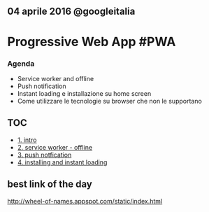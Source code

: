 ## 04 aprile 2016 @googleitalia

# Progressive Web App #PWA

### Agenda
* Service worker and offline
* Push notification
* Instant loading e installazione su home screen
* Come utilizzare le tecnologie su browser che non le supportano

## TOC

* [1. intro](./1_intro.md)
* [2. service worker - offline](./2_offline-service-worker.md)
* [3. push notfication](./3_push-notfication.md)
* [4. installing and instant loading](./4_instant-loading)

## best link of the day
http://wheel-of-names.appspot.com/static/index.html
